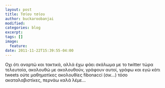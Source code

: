 ```yaml
---
layout: post
title: Τσίου τσίου
author: buckaroobanjai
modified:
categories: blog
excerpt:
tags: []
image:
  feature:
date: 2011-11-22T15:39:55-04:00
---
```


Οχι ότι αναρτώ και τακτικά, αλλά έχω φάει σκάλωμα με το twitter τώρα τελευταία, ακολουθώ με ακολουθούν, γράφουν αυτοί, γράφω και εγώ κάτι tweets ούτε μαθηματίκες ακολουθίες fibonacci (σικ…) τόσο ακαταλαβιστίκες, περνάω καλά λέμε…
